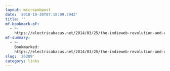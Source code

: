 ```yaml
---
layout: micropubpost
date: '2018-10-30T07:18:09.794Z'
title: ''
mf-bookmark-of:
  - >-
    https://electricabacus.net/2014/03/25/the-indieweb-revolution-and-other-reasons-you-should-learn-to-code/
mf-summary:
  - >-
    Bookmarked:
    https://electricabacus.net/2014/03/25/the-indieweb-revolution-and-other-reasons-you-should-learn-to-code/
slug: '26289'
category: links
---
```

